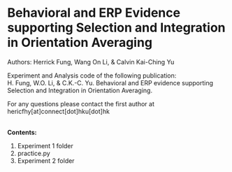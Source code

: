 # Behavioral and ERP Evidence supporting Selection and Integration in Orientation Averaging

Authors: Herrick Fung, Wang On Li, & Calvin Kai-Ching Yu

Experiment and Analysis code of the following publication: <br>
H. Fung, W.O. Li, & C.K.-C. Yu. Behavioral and ERP evidence supporting Selection and Integration in Orientation Averaging.
<br>

For any questions please contact the first author at hericfhy[at]connect[dot]hku[dot]hk
<br><br>

**Contents:** <br>
1. Experiment 1 folder
  1. practice.py 
2. Experiment 2 folder




